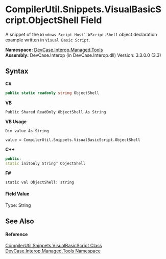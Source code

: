 # CompilerUtil.Snippets.VisualBasicScript.ObjectShell Field
 

A snippet of the `Windows Script Host``WScript.Shell` object declaration example written in `Visual Basic Script`.

**Namespace:**&nbsp;<a href="N_DevCase_Interop_Managed_Tools">DevCase.Interop.Managed.Tools</a><br />**Assembly:**&nbsp;DevCase.Interop (in DevCase.Interop.dll) Version: 3.3.0.0 (3.3)

## Syntax

**C#**<br />
``` C#
public static readonly string ObjectShell
```

**VB**<br />
``` VB
Public Shared ReadOnly ObjectShell As String
```

**VB Usage**<br />
``` VB Usage
Dim value As String

value = CompilerUtil.Snippets.VisualBasicScript.ObjectShell

```

**C++**<br />
``` C++
public:
static initonly String^ ObjectShell
```

**F#**<br />
``` F#
static val ObjectShell: string
```


#### Field Value
Type: String

## See Also


#### Reference
<a href="T_DevCase_Interop_Managed_Tools_CompilerUtil_Snippets_VisualBasicScript">CompilerUtil.Snippets.VisualBasicScript Class</a><br /><a href="N_DevCase_Interop_Managed_Tools">DevCase.Interop.Managed.Tools Namespace</a><br />